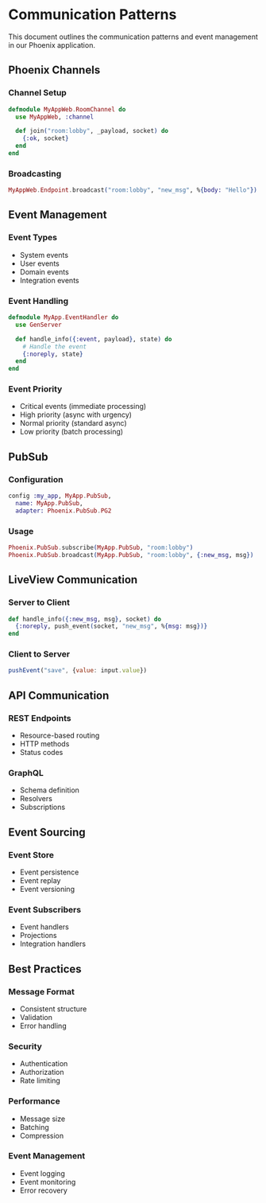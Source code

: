 # Communication Patterns

This document outlines the communication patterns and event management in our Phoenix application.

## Phoenix Channels

### Channel Setup
```elixir
defmodule MyAppWeb.RoomChannel do
  use MyAppWeb, :channel

  def join("room:lobby", _payload, socket) do
    {:ok, socket}
  end
end
```

### Broadcasting
```elixir
MyAppWeb.Endpoint.broadcast("room:lobby", "new_msg", %{body: "Hello"})
```

## Event Management

### Event Types
- System events
- User events
- Domain events
- Integration events

### Event Handling
```elixir
defmodule MyApp.EventHandler do
  use GenServer

  def handle_info({:event, payload}, state) do
    # Handle the event
    {:noreply, state}
  end
end
```

### Event Priority
- Critical events (immediate processing)
- High priority (async with urgency)
- Normal priority (standard async)
- Low priority (batch processing)

## PubSub

### Configuration
```elixir
config :my_app, MyApp.PubSub,
  name: MyApp.PubSub,
  adapter: Phoenix.PubSub.PG2
```

### Usage
```elixir
Phoenix.PubSub.subscribe(MyApp.PubSub, "room:lobby")
Phoenix.PubSub.broadcast(MyApp.PubSub, "room:lobby", {:new_msg, msg})
```

## LiveView Communication

### Server to Client
```elixir
def handle_info({:new_msg, msg}, socket) do
  {:noreply, push_event(socket, "new_msg", %{msg: msg})}
end
```

### Client to Server
```javascript
pushEvent("save", {value: input.value})
```

## API Communication

### REST Endpoints
- Resource-based routing
- HTTP methods
- Status codes

### GraphQL
- Schema definition
- Resolvers
- Subscriptions

## Event Sourcing

### Event Store
- Event persistence
- Event replay
- Event versioning

### Event Subscribers
- Event handlers
- Projections
- Integration handlers

## Best Practices

### Message Format
- Consistent structure
- Validation
- Error handling

### Security
- Authentication
- Authorization
- Rate limiting

### Performance
- Message size
- Batching
- Compression

### Event Management
- Event logging
- Event monitoring
- Error recovery
